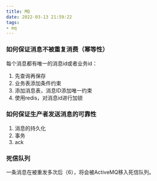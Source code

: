 ```yaml
---
title: MQ
date: 2022-03-13 21:59:22
tags:
- mq
---
```


### 如何保证消息不被重复消费（幂等性）

每个消息都有唯一的消息id或者业务id：

1. 先查询再保存
2. 业务表添加条件约束
3. 添加消息表，消息ID添加唯一约束
4. 使用redis，对消息id进行加锁

### 如何保证生产者发送消息的可靠性

1. 消息的持久化
2. 事务
3. ack

### 死信队列

一条消息在被重发多次后（6），将会被ActiveMQ移入死信队列。
